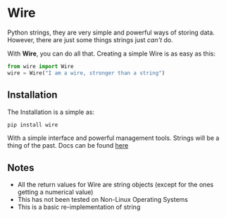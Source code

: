 # Wire

Python strings, they are very simple and powerful ways of storing data. However, there are just some things strings just *can't* do.

With **Wire**, you can do all that.
Creating a simple Wire is as easy as this:

```python
from wire import Wire
wire = Wire("I am a wire, stronger than a string")
```

## Installation

The Installation is a simple as:

```bash
pip install wire
```

With a simple interface and powerful management tools. Strings will be a thing of the past.
Docs can be found [here](https://github.com/Code-Jym/wire/blob/main/wire/docs.md)

## Notes

- All the return values for Wire are string objects (except for the ones getting a numerical value)
- This has not been tested on Non-Linux Operating Systems
- This is a basic re-implementation of string
